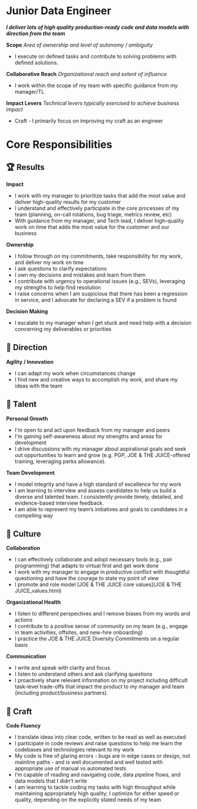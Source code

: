 Junior Data Engineer
=================

**_I deliver lots of high quality production-ready code and data models with direction from the team_**

**Scope** _Area of ownership and level of autonomy / ambiguity_

*   I execute on defined tasks and contribute to solving problems with defined solutions.

**Collaborative Reach** _Organizational reach and extent of influence_

*   I work within the scope of my team with specific guidance from my manager/TL

**Impact Levers** _Technical levers typically exercised to achieve business impact_

*   Craft - I primarily focus on improving my craft as an engineer

Core Responsibilities
=====================

🏆 Results
----------

**Impact**

*   I work with my manager to prioritize tasks that add the most value and deliver high-quality results for my customer
*   I understand and effectively participate in the core processes of my team (planning, on-call rotations, bug triage, metrics review, etc)
*   With guidance from my manager, and Tech lead, I deliver high-quality work on time that adds the most value for the customer and our business

**Ownership**

*   I follow through on my commitments, take responsibility for my work, and deliver my work on time
*   I ask questions to clarify expectations
*   I own my decisions and mistakes and learn from them
*   I contribute with urgency to operational issues (e.g., SEVs), leveraging my strengths to help find resolution
*   I raise concerns when I am suspicious that there has been a regression in service, and I advocate for declaring a SEV if a problem is found

**Decision Making**

*   I escalate to my manager when I get stuck and need help with a decision concerning my deliverables or priorities

🌟 Direction
------------

**Agility / Innovation**

*   I can adapt my work when circumstances change
*   I find new and creative ways to accomplish my work, and share my ideas with the team

🌳 Talent
---------

**Personal Growth**

*   I'm open to and act upon feedback from my manager and peers
*   I'm gaining self-awareness about my strengths and areas for development
*   I drive discussions with my manager about aspirational goals and seek out opportunities to learn and grow (e.g. PGP, JOE & THE JUICE-offered training, leveraging perks allowance).

**Team Development**

*   I model integrity and have a high standard of excellence for my work
*   I am learning to interview and assess candidates to help us build a diverse and talented team. I consistently provide timely, detailed, and evidence-based interview feedback.
*   I am able to represent my team’s initiatives and goals to candidates in a compelling way

🌈 Culture
----------

**Collaboration**

*   I can effectively collaborate and adopt necessary tools (e.g., pair programming) that adapts to virtual first and get work done
*   I work with my manager to engage in productive conflict with thoughtful questioning and have the courage to state my point of view
*   I promote and role model [JOE & THE JUICE core values](JOE & THE JUICE_values.html)

**Organizational Health**

*   I listen to different perspectives and I remove biases from my words and actions
*   I contribute to a positive sense of community on my team (e.g., engage in team activities, offsites, and new-hire onboarding)
*   I practice the JOE & THE JUICE Diversity Commitments on a regular basis

**Communication**

*   I write and speak with clarity and focus
*   I listen to understand others and ask clarifying questions
*   I proactively share relevant information on my project including difficult task-level trade-offs that impact the product to my manager and team (including product/business partners).

🦉 Craft
--------

**Code Fluency**

*   I translate ideas into clear code, written to be read as well as executed
*   I participate in code reviews and raise questions to help me learn the codebases and technologies relevant to my work
*   My code is free of glaring errors - bugs are in edge cases or design, not mainline paths - and is well documented and well tested with appropriate use of manual vs automated tests
*   I’m capable of reading and navigating code, data pipeline flows, and data models that I didn’t write
*   I am learning to tackle coding my tasks with high throughput while maintaining appropriately high quality; I optimize for either speed or quality, depending on the explicitly stated needs of my team